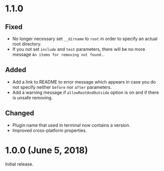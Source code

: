 # 1.1.0

## Fixed

- No longer necessary set `__dirname` to `root` in order to specify an actual root directory.
- If you not set `include` and `test` parameters, there will be no more message `An items for removing not found.`. 

## Added

- Add a link to README to error message which appears in case you do not specify neither `before` nor `after` parameters.
- Add a warning message if `allowRootAndOutside` option is on and if there is unsafe removing.

## Changed

- Plugin name that used in terminal now contains a version.
- Improved cross-platform properties.


# 1.0.0 (June 5, 2018)

Initial release.

